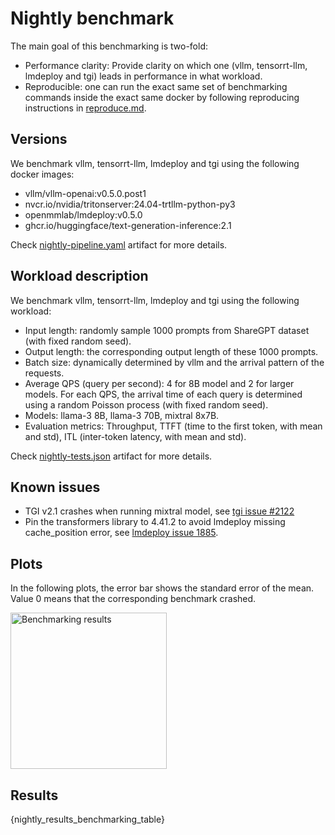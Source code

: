 
# Nightly benchmark

The main goal of this benchmarking is two-fold:
- Performance clarity: Provide clarity on which one (vllm, tensorrt-llm, lmdeploy and tgi) leads in performance in what workload.
- Reproducible: one can run the exact same set of benchmarking commands inside the exact same docker by following reproducing instructions in [reproduce.md]().


## Versions

We benchmark vllm, tensorrt-llm, lmdeploy and tgi using the following docker images:
- vllm/vllm-openai:v0.5.0.post1
- nvcr.io/nvidia/tritonserver:24.04-trtllm-python-py3
- openmmlab/lmdeploy:v0.5.0
- ghcr.io/huggingface/text-generation-inference:2.1

Check <a href="artifact://workspace/build/buildkite/vllm/performance-benchmark/.buildkite/nightly-benchmarks/nightly-pipeline.yaml">nightly-pipeline.yaml</a> artifact for more details.


## Workload description

We benchmark vllm, tensorrt-llm, lmdeploy and tgi using the following workload:

- Input length: randomly sample 1000 prompts from ShareGPT dataset (with fixed random seed).
- Output length: the corresponding output length of these 1000 prompts.
- Batch size: dynamically determined by vllm and the arrival pattern of the requests.
- Average QPS (query per second): 4 for 8B model and 2 for larger models. For each QPS, the arrival time of each query is determined using a random Poisson process (with fixed random seed).
- Models: llama-3 8B, llama-3 70B, mixtral 8x7B.
- Evaluation metrics: Throughput, TTFT (time to the first token, with mean and std), ITL (inter-token latency, with mean and std).

Check <a href="artifact://workspace/build/buildkite/vllm/performance-benchmark/.buildkite/nightly-benchmarks/tests/nightly-tests.json">nightly-tests.json</a> artifact for more details.


## Known issues

- TGI v2.1 crashes when running mixtral model, see [tgi issue #2122](https://github.com/huggingface/text-generation-inference/issues/2122)
- Pin the transformers library to 4.41.2 to avoid lmdeploy missing cache_position error, see [lmdeploy issue 1885](https://github.com/InternLM/lmdeploy/issues/1885).



## Plots

In the following plots, the error bar shows the standard error of the mean. Value 0 means that the corresponding benchmark crashed.

<img src="artifact://nightly_results.png" alt="Benchmarking results" height=250 >

## Results

{nightly_results_benchmarking_table}
